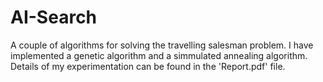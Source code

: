# AI-Search
A couple of algorithms for solving the travelling salesman problem.
I have implemented a genetic algorithm and a simmulated annealing algorithm. 
Details of my experimentation can be found in the 'Report.pdf' file.
